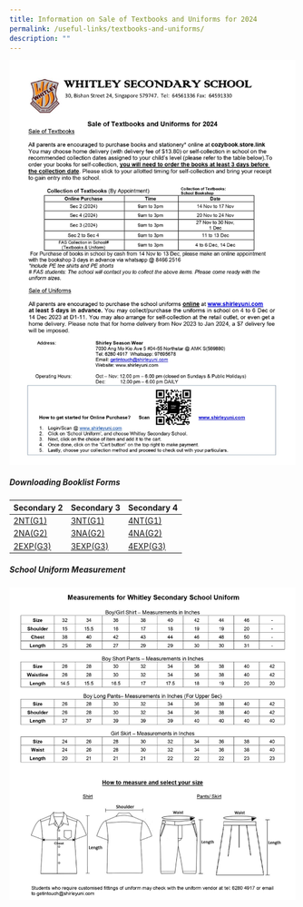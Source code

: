 ```yaml
---
title: Information on Sale of Textbooks and Uniforms for 2024
permalink: /useful-links/textbooks-and-uniforms/
description: ""
---
```

![](/images/info%20on%20sale%20of%20textbooks%20and%20uniform%20for%202024%20(sec%202%20to%204)_page-0001.jpg)
##### Downloading Booklist Forms


| Secondary 2 | Secondary 3 | Secondary 4 |
| -------- | -------- | -------- |
| [2NT(G1)](/files/wss-textbook%20&%20stat%20-%202nt(g1).pdf)   | [3NT(G1)](/files/wss-textbook%20&%20stat%20-%203nt%20(g1).pdf)     | [4NT(G1)](/files/wss-textbook%20&%20stat%20-%204nt%20(g1).pdf)     |
| [2NA(G2)](/files/wss-textbook%20&%20stat%20-%202na%20(g2).pdf)   | [3NA(G2)](/files/wss-textbook%20&%20stat%20-%203na%20(g2).pdf)     | [4NA(G2)](/files/wss-textbook%20&%20stat%20-%204na%20(g2).pdf)     |
| [2EXP(G3)](/files/wss-textbook%20&%20stat%20-%202exp(g3).pdf)   | [3EXP(G3)](/files/wss-textbook%20&%20stat%20-%203exp%20(g3).pdf)     | [4EXP(G3)](/files/wss-textbook%20&%20stat%20-%204exp%20(g3).pdf) |


##### School Uniform Measurement
![](/images/info%20on%20sale%20of%20textbooks%20and%20uniform%20for%202024%20(sec%202%20to%204)_page-0003.jpg)